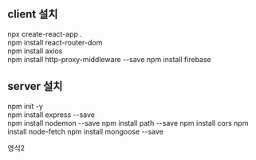 ## client 설치
npx create-react-app .   
npm install react-router-dom   
npm install axios   
npm install http-proxy-middleware --save
npm install firebase

## server 설치
npm init -y    
npm install express --save   
npm install nodemon --save
npm install path --save
npm install cors
npm install node-fetch
npm install mongoose --save

영식2